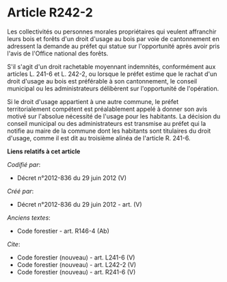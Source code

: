 # Article R242-2

Les collectivités ou personnes morales propriétaires qui veulent affranchir leurs bois et forêts d'un droit d'usage au bois
par voie de cantonnement en adressent la demande au préfet qui statue sur l'opportunité après avoir pris l'avis de l'Office
national des forêts.

S'il s'agit d'un droit rachetable moyennant indemnités, conformément aux articles L. 241-6 et L. 242-2, ou lorsque le préfet
estime que le rachat d'un droit d'usage au bois est préférable à son cantonnement, le conseil municipal ou les
administrateurs délibèrent sur l'opportunité de l'opération.

Si le droit d'usage appartient à une autre commune, le préfet territorialement compétent est préalablement appelé à donner
son avis motivé sur l'absolue nécessité de l'usage pour les habitants. La décision du conseil municipal ou des
administrateurs est transmise au préfet qui la notifie au maire de la commune dont les habitants sont titulaires du droit
d'usage, comme il est dit au troisième alinéa de l'article R. 241-6.

**Liens relatifs à cet article**

_Codifié par_:

  - Décret n°2012-836 du 29 juin 2012 (V)

_Créé par_:

  - Décret n°2012-836 du 29 juin 2012 - art. (V)

_Anciens textes_:

  - Code forestier - art. R146-4 (Ab)

_Cite_:

  - Code forestier (nouveau) - art. L241-6 (V)
  - Code forestier (nouveau) - art. L242-2 (V)
  - Code forestier (nouveau) - art. R241-6 (V)

